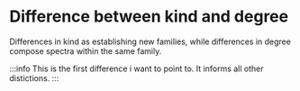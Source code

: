 # Difference between kind and degree

Differences in kind as establishing new families, while differences in degree compose spectra within the same family.

:::info
This is the first difference i want to point to. It informs all other distictions.
:::

